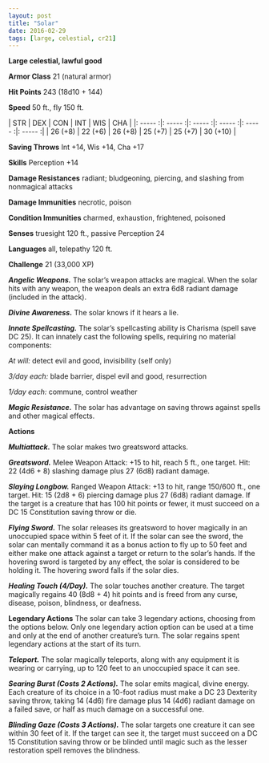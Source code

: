 ```yaml
---
layout: post
title: "Solar"
date: 2016-02-29
tags: [large, celestial, cr21]
---
```


**Large celestial, lawful good**

**Armor Class** 21 (natural armor)

**Hit Points** 243 (18d10 + 144)

**Speed** 50 ft., fly 150 ft.

|   STR   |   DEX   |   CON   |   INT   |   WIS   |   CHA   |
|: ----- :|: ----- :|: ----- :|: ----- :|: ----- :|: ----- :|
| 26 (+8) | 22 (+6) | 26 (+8) | 25 (+7) | 25 (+7) | 30 (+10) |

**Saving Throws** Int +14, Wis +14, Cha +17 

**Skills** Perception +14 

**Damage Resistances** radiant; bludgeoning, piercing, and slashing from nonmagical attacks 

**Damage Immunities** necrotic, poison 

**Condition Immunities** charmed, exhaustion, frightened, poisoned 

**Senses** truesight 120 ft., passive Perception 24 

**Languages** all, telepathy 120 ft. 

**Challenge** 21 (33,000 XP)

***Angelic Weapons.*** The solar’s weapon attacks are magical. When the solar hits with any weapon, the weapon deals an extra 6d8 radiant damage (included in the attack). 

***Divine Awareness.*** The solar knows if it hears a lie. 

***Innate Spellcasting.*** The solar’s spellcasting ability is Charisma (spell save DC 25). It can innately cast the following spells, requiring no material components: 

*At will:* detect evil and good, invisibility (self only) 

*3/day each:* blade barrier, dispel evil and good, resurrection 

*1/day each:* commune, control weather 

***Magic Resistance.*** The solar has advantage on saving throws against spells and other magical effects. 

**Actions** 

***Multiattack.*** The solar makes two greatsword attacks. 

***Greatsword.*** Melee Weapon Attack: +15 to hit, reach 5 ft., one target. Hit: 22 (4d6 + 8) slashing damage plus 27 (6d8) radiant damage. 

***Slaying Longbow.*** Ranged Weapon Attack: +13 to hit, range 150/600 ft., one target. Hit: 15 (2d8 + 6) piercing damage plus 27 (6d8) radiant damage. If the target is a creature that has 100 hit points or fewer, it must succeed on a DC 15 Constitution saving throw or die. 

***Flying Sword.*** The solar releases its greatsword to hover magically in an unoccupied space within 5 feet of it. If the solar can see the sword, the solar can mentally command it as a bonus action to fly up to 50 feet and either make one attack against a target or return to the solar’s hands. If the hovering sword is targeted by any effect, the solar is considered to be holding it. The hovering sword falls if the solar dies. 

***Healing Touch (4/Day).*** The solar touches another creature. The target magically regains 40 (8d8 + 4) hit points and is freed from any curse, disease, poison, blindness, or deafness. 

**Legendary Actions** The solar can take 3 legendary actions, choosing from the options below. Only one legendary action option can be used at a time and only at the end of another creature’s turn. The solar regains spent legendary actions at the start of its turn. 

***Teleport.*** The solar magically teleports, along with any equipment it is wearing or carrying, up to 120 feet to an unoccupied space it can see. 

***Searing Burst (Costs 2 Actions).*** The solar emits magical, divine energy. Each creature of its choice in a 10-foot radius must make a DC 23 Dexterity saving throw, taking 14 (4d6) fire damage plus 14 (4d6) radiant damage on a failed save, or half as much damage on a successful one. 

***Blinding Gaze (Costs 3 Actions).*** The solar targets one creature it can see within 30 feet of it. If the target can see it, the target must succeed on a DC 15 Constitution saving throw or be blinded until magic such as the lesser restoration spell removes the blindness. 